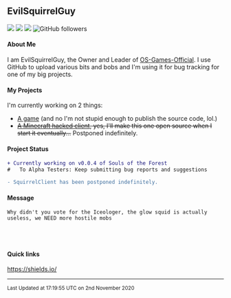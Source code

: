 ## EvilSquirrelGuy
<img src="https://komarev.com/ghpvc/?username=evilsquirrelguy&color=350255"> <img src="https://img.shields.io/github/last-commit/evilsquirrelguy/evilsquirrelguy.svg"> <img src="https://img.shields.io/badge/projects-2-orange"> <img alt="GitHub followers" src="https://img.shields.io/github/followers/EvilSquirrelGuy?label=Follow&style=social">

#### About Me
I am EvilSquirrelGuy, the Owner and Leader of [OS-Games-Official](https://www.github.com/OS-Games-Official/). I use GitHub to upload various bits and bobs and I'm using it for bug tracking for one of my big projects.
 
#### My Projects
I'm currently working on 2 things:
- [A game](https://www.github.com/OS-Games-Official/SoulsOfTheForest) (and no I'm not stupid enough to publish the source code, lol.)
- ~~[A Minecraft hacked client](https://www.github.com/EvilSquirrelGuy/SquirrelClient), yes, I'll make this one open source when I start it eventually...~~ Postponed indefinitely.

#### Project Status
```diff
+ Currently working on v0.0.4 of Souls of the Forest
#   To Alpha Testers: Keep submitting bug reports and suggestions

- SquirrelClient has been postponed indefinitely.
```

#### Message
```
Why didn't you vote for the Iceologer, the glow squid is actually useless, we NEED more hostile mobs
```
<br>
<br>

#### Quick links

https://shields.io/

***
<sub>Last Updated at 17:19:55 UTC on 2nd November 2020</sub>
